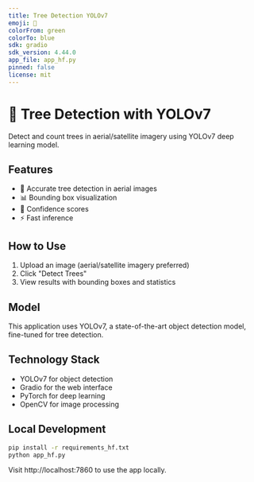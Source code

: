 ```yaml
---
title: Tree Detection YOLOv7
emoji: 🌳
colorFrom: green
colorTo: blue
sdk: gradio
sdk_version: 4.44.0
app_file: app_hf.py
pinned: false
license: mit
---
```


# 🌳 Tree Detection with YOLOv7

Detect and count trees in aerial/satellite imagery using YOLOv7 deep learning model.

## Features

- 🎯 Accurate tree detection in aerial images
- 📊 Bounding box visualization
- 💯 Confidence scores
- ⚡ Fast inference

## How to Use

1. Upload an image (aerial/satellite imagery preferred)
2. Click "Detect Trees"
3. View results with bounding boxes and statistics

## Model

This application uses YOLOv7, a state-of-the-art object detection model, fine-tuned for tree detection.

## Technology Stack

- YOLOv7 for object detection
- Gradio for the web interface
- PyTorch for deep learning
- OpenCV for image processing

## Local Development

```bash
pip install -r requirements_hf.txt
python app_hf.py
```

Visit http://localhost:7860 to use the app locally.

